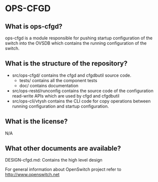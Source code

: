 OPS-CFGD
=====

What is ops-cfgd?
----------------

ops-cfgd is a module responsible for pushing startup configuration of the switch into the OVSDB which contains the running configuration of the switch.

What is the structure of the repository?
----------------------------------------
* src/ops-cfgd/ contains the cfgd and cfgdbutil source code.
	* tests/ contains all the component tests
	* doc/ contains documentation
* src/ops-restd/runconfig contains the source code of the configuration read-write APIs which are used by cfgd and cfgdbutil
* src/ops-cli/vtysh contains the CLI code for copy operations between running configuration and startup configuration.

What is the license?
--------------------
N/A

What other documents are available?
-----------------------------------
DESIGN-cfgd.md: Contains the high level design


For general information about OpenSwitch project refer to http://www.openswitch.net
